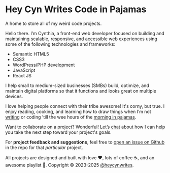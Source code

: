 # Hey Cyn Writes Code in Pajamas

A home to store all of my weird code projects. 

Hello there. I’m Cynthia, a front-end web developer focused on building and maintaining 
scalable, responsive, and accessible web experiences using some of the following technologies and frameworks: 

- Semantic HTML5 
- CSS3 
- WordPress/PHP development
- JavaScript
- React JS 

I help small to medium-sized businesses (SMBs) build, optimize, and maintain 
digital platforms so that it functions and looks great on multiple devices. 

I love helping people connect with their tribe awesome! It's corny, but true. 
I enjoy reading, cooking, and learning how to draw things when I’m not [writing](https://heycynwrites.com) or coding ’till 
the wee hours of the [morning in pajamas](https://heycynwritescodeinpjs.com).


Want to collaborate on a project? Wonderful! 
Let’s [chat](mailto:workwithme@heycynwrites.com) about how 
I can help you take the next step toward your project's goals.
          

For **project feedback and suggestions**, feel free to [open an issue on Github](https://github.com/issues) in the repo for that *particular* project. 

All projects are designed and built with love :heart:, lots of coffee :coffee:, and an awesome playlist :musical_note:. Copyright &copy; 2023-2025 [@heycynwrites](https://heycynwrites.com).
